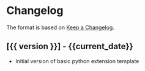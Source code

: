 # Changelog

The format is based on [Keep a Changelog](https://keepachangelog.com/en/1.0.0/).


## [{{ version }}] - {{current_date}}
- Initial version of basic python extension template
